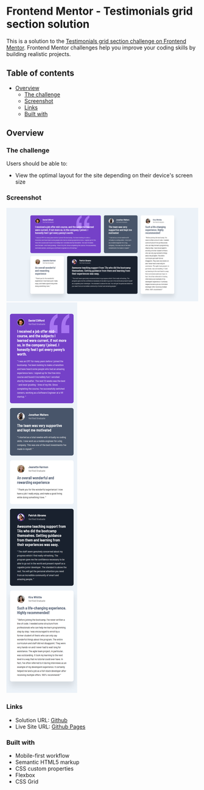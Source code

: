 # Frontend Mentor - Testimonials grid section solution

This is a solution to the [Testimonials grid section challenge on Frontend Mentor](https://www.frontendmentor.io/challenges/testimonials-grid-section-Nnw6J7Un7). Frontend Mentor challenges help you improve your coding skills by building realistic projects.

## Table of contents

- [Overview](#overview)
  - [The challenge](#the-challenge)
  - [Screenshot](#screenshot)
  - [Links](#links)
  - [Built with](#built-with)

## Overview

### The challenge

Users should be able to:

- View the optimal layout for the site depending on their device's screen size

### Screenshot

![](./screenshot/desktop.png)
![](./screenshot/mobile.png)

### Links

- Solution URL: [Github](https://github.com/zyryle/FM-testimonials-grid-section)
- Live Site URL: [Github Pages](https://zyryle.github.io/FM-testimonials-grid-section/)

### Built with

- Mobile-first workflow
- Semantic HTML5 markup
- CSS custom properties
- Flexbox
- CSS Grid
